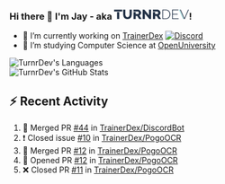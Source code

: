 ### Hi there 👋 I'm Jay - aka <img src="https://raw.githubusercontent.com/TurnrDev/TurnrDev/master/Logo/SVG/TurnrDev_Logo_Dark%20Blue%20%26%20Teal.svg" alt="TurnrDev" height="17.5px">!

- 🔭 I’m currently working on [TrainerDex](https://www.github.com/TrainerDex) [![Discord](https://discordapp.com/api/v6/guilds/364313717720219651/widget.png?style=shield)](http://discord.trainerdex.co.uk/)
- 🤔 I’m studying Computer Science at [OpenUniversity](http://www.open.ac.uk/courses/computing-it/degrees/bsc-computing-it-software-q62-soft)

![TurnrDev's Languages](https://github-readme-stats.vercel.app/api/top-langs/?username=TurnrDev&layout=compact&hide_border=true&title_color=1fa6aa&text_color=233247)
<br>
![TurnrDev's GitHub Stats](https://github-readme-stats.vercel.app/api?username=TurnrDev&show_icons=true&hide_border=true&count_private=true&include_all_commits=true&icon_color=1fa6aa&title_color=1fa6aa&text_color=233247)
<br>

## :zap: Recent Activity

<!--START_SECTION:activity-->
1. 🎉 Merged PR [#44](https://github.com/TrainerDex/DiscordBot/pull/44) in [TrainerDex/DiscordBot](https://github.com/TrainerDex/DiscordBot)
2. ❗️ Closed issue [#10](https://github.com/TrainerDex/PogoOCR/issues/10) in [TrainerDex/PogoOCR](https://github.com/TrainerDex/PogoOCR)
3. 🎉 Merged PR [#12](https://github.com/TrainerDex/PogoOCR/pull/12) in [TrainerDex/PogoOCR](https://github.com/TrainerDex/PogoOCR)
4. 💪 Opened PR [#12](https://github.com/TrainerDex/PogoOCR/pull/12) in [TrainerDex/PogoOCR](https://github.com/TrainerDex/PogoOCR)
5. ❌ Closed PR [#11](https://github.com/TrainerDex/PogoOCR/pull/11) in [TrainerDex/PogoOCR](https://github.com/TrainerDex/PogoOCR)
<!--END_SECTION:activity-->
